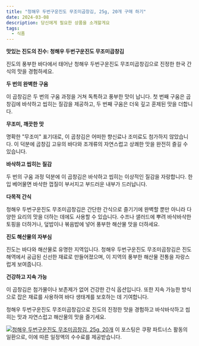 ```yaml
---
title: "청해우 두번구운진도 무조미곱창김, 25g, 20개 구매 하기"
date: 2024-03-08
description: 당신에게 필요한 상품을 소개할게요
tags:
  - 식품
---
```

**맛있는 진도의 진수: 청해우 두번구운진도 무조미곱창김**

진도의 풍부한 바다에서 태어난 청해우 두번구운진도 무조미곱창김으로 진정한 한국 간식의 맛을 경험하세요.

**두 번의 완벽한 구움**

이 곱창김은 두 번의 구움 과정을 거쳐 독특하고 풍부한 맛이 납니다. 첫 번째 구움은 곱창김에 바삭하고 씹히는 질감을 제공하고, 두 번째 구움은 더욱 깊고 훈제된 맛을 더합니다.

**무조미, 깨끗한 맛**

명확한 "무조미" 표기대로, 이 곱창김은 어떠한 향신료나 조미료도 첨가하지 않았습니다. 이 덕분에 곱창김 고유의 바다와 조개류의 자연스럽고 상쾌한 맛을 완전히 즐길 수 있습니다.

**바삭하고 씹히는 질감**

두 번의 구움 과정 덕분에 이 곱창김은 바삭하고 씹히는 이상적인 질감을 자랑합니다. 한 입 베어물면 바삭한 껍질이 부서지고 부드러운 내부가 드러납니다.

**다목적 간식**

청해우 두번구운진도 무조미곱창김은 간단한 간식으로 즐기기에 완벽할 뿐만 아니라 다양한 요리의 맛을 더하는 데에도 사용할 수 있습니다. 수프나 샐러드에 뿌려 바삭바삭한 토핑을 더하거나, 덮밥이나 볶음밥에 넣어 풍부한 해산물 맛을 더하세요.

**진도 해산물의 자부심**

진도는 바다와 해산물로 유명한 지역입니다. 청해우 두번구운진도 무조미곱창김은 진도 해역에서 공급된 신선한 재료로 만들어졌으며, 이 지역의 풍부한 해산물 전통을 자랑스럽게 보여줍니다.

**건강하고 지속 가능**

이 곱창김은 첨가물이나 보존제가 없어 건강한 간식 옵션입니다. 또한 지속 가능한 방식으로 잡은 재료를 사용하여 바다 생태계를 보호하는 데 기여합니다.

청해우 두번구운진도 무조미곱창김으로 진도의 진정한 맛을 경험하고 바삭바삭하고 씹히는 맛과 자연스럽고 해산물의 맛을 즐기세요.


[![청해우 두번구운진도 무조미곱창김, 25g, 20개](https://i.imgur.com/81F7uro.png#center)](https://link.coupang.com/re/AFFSDP?lptag=AF5033054&pageKey=6740369596&itemId=15733559143&vendorItemId=83580003609&traceid=V0-153-e10e9e190c7db0d0&clickBeacon=7Fwupu_NdmUNMrbJ7BDNxbLFudq2NtC5EHBrRu1akn0bU5HHahMHzw_0oEDKowNC8dlXTAfkv_UTsisKiylxj22YJXszKXPsc9lEigqV7ionNQwrSXtsZD8bptb_UHvscUvGKFtge87L4GkhKI3STJ16dGOWUnWSuR0yNkk2x9KHyNX_5MiCYjBlzvIbWda9Y_vnvfIqVy_6_lipKIDflmL7JDu6lJJB-u2fB5AeSpWNOHgouwK0oE8MqaR4LMGSwVegSosPSjjeTUh-3LNnKwuthYg0UvipJ7kcW4nntD5ogBaD5vywZLzMv_zOzxOixDkpJeVdgI5y29lcCrX_hCktihAOFhWnYDajWqbchpG9l72_7HCBBHQlbtahZEmn0yvYIA8sN-0vhPuWScTNshIdciityP_gqHT9-MMig7_q5QJdjQMHB7Iearwq2n9HZEtkXRKWGDca7mgBDzyv52qT9GnC9TkQRksq77drVDRlN6Hft9CU69Zt4vDedG7wRNqwCeB0xjs7HlKnTk_dgho5yZgqXqxyki7KGaMbhgA0Y5aN7syiB2SWVb2TDQWJQ3nbUie15paOJsoc6VJQLHO9kwEeeEJ3U3UWjtejKMZnOnWeqlv-ish7ltHsQ8JT68k52rH85eoMJwMrM7-oidq_bUFUmP2_0iaml2fP-NbyejtQWURBw88xzdCYo85I0KN2cSEFm-0bs7qd8hrqUGykRN0DbcOnc_sOGXOYg5Et9u87nqA_T0thcMM7qxaNxtzKT1ZdA4yqVN2K9ZwWuhuAlrUGkjYI1uJxF3Opq3dciEcGq0PhQvggMFHqlcBW3nJtPr_Y2kubp3WMNwkjVDmGMPwkcTT02NemO1MUMKMx5hJ9FXsOGATdRe8X7jwbJGH-Z5VGH_N2AIq3wRq2qsv7LKxGfs2ZIjUHYe-Hx9HfkP1NvwbBNjcZ90AYGrfF4IfF5Qqjh1v2fMHzzgsCqJKBKM4pxamDd7QzxuIlhIFjQ-XMWFfmebw%3D&requestid=20240308220402205051885580&token=31850C%7CMIXED)
이 포스팅은 쿠팡 파트너스 활동의 일환으로, 이에 따른 일정액의 수수료를 제공받습니다.


